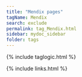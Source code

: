 ```yaml
---
title: "Mendix pages"
tagName: Mendix
search: exclude
permalink: tag_Mendix.html
sidebar: mydoc_sidebar
folder: tags
---
```

{% include taglogic.html %}

{% include links.html %}
